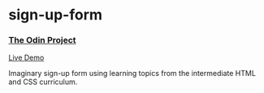 # sign-up-form

### [The Odin Project](https://www.theodinproject.com/)

[Live Demo](https://pcho101.github.io/top-sign-up-form/)

Imaginary sign-up form using learning topics from the intermediate HTML and CSS curriculum.
